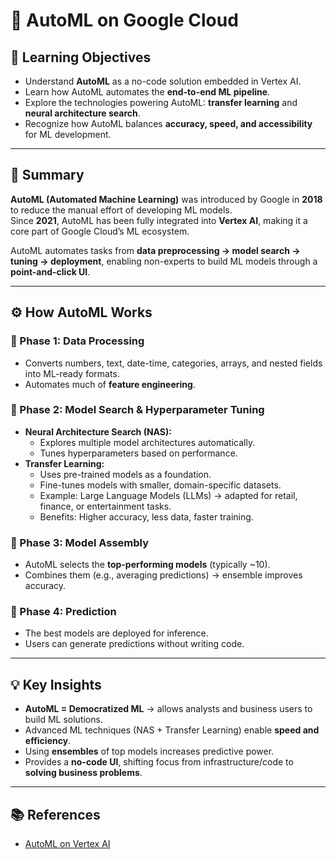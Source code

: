 # 📘 AutoML on Google Cloud  

## 🎯 Learning Objectives  
- Understand **AutoML** as a no-code solution embedded in Vertex AI.  
- Learn how AutoML automates the **end-to-end ML pipeline**.  
- Explore the technologies powering AutoML: **transfer learning** and **neural architecture search**.  
- Recognize how AutoML balances **accuracy, speed, and accessibility** for ML development.  

---

## 📝 Summary  

**AutoML (Automated Machine Learning)** was introduced by Google in **2018** to reduce the manual effort of developing ML models.  
Since **2021**, AutoML has been fully integrated into **Vertex AI**, making it a core part of Google Cloud’s ML ecosystem.  

AutoML automates tasks from **data preprocessing → model search → tuning → deployment**, enabling non-experts to build ML models through a **point-and-click UI**.  

---

## ⚙️ How AutoML Works  

### 🔹 Phase 1: Data Processing  
- Converts numbers, text, date-time, categories, arrays, and nested fields into ML-ready formats.  
- Automates much of **feature engineering**.  

### 🔹 Phase 2: Model Search & Hyperparameter Tuning  
- **Neural Architecture Search (NAS):**  
  - Explores multiple model architectures automatically.  
  - Tunes hyperparameters based on performance.  
- **Transfer Learning:**  
  - Uses pre-trained models as a foundation.  
  - Fine-tunes models with smaller, domain-specific datasets.  
  - Example: Large Language Models (LLMs) → adapted for retail, finance, or entertainment tasks.  
  - Benefits: Higher accuracy, less data, faster training.  

### 🔹 Phase 3: Model Assembly  
- AutoML selects the **top-performing models** (typically ~10).  
- Combines them (e.g., averaging predictions) → ensemble improves accuracy.  

### 🔹 Phase 4: Prediction  
- The best models are deployed for inference.  
- Users can generate predictions without writing code.  

---

## 💡 Key Insights  
- **AutoML = Democratized ML** → allows analysts and business users to build ML solutions.  
- Advanced ML techniques (NAS + Transfer Learning) enable **speed and efficiency**.  
- Using **ensembles** of top models increases predictive power.  
- Provides a **no-code UI**, shifting focus from infrastructure/code to **solving business problems**.  

---

## 📚 References  
- [AutoML on Vertex AI](https://cloud.google.com/vertex-ai/docs/training/automl-training-overview)
